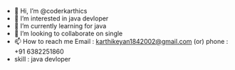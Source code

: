 - 👋 Hi, I’m @coderkarthics
- 👀 I’m interested in java devloper
- 🌱 I’m currently learning for java
- 💞️ I’m looking to collaborate on  single
- 📫 How to reach me  Email : karthikeyan1842002@gmail.com (or) phone : +91 6382251860
- skill : java devloper
<!---
coderkarthics/coderkarthics is a ✨ special ✨ repository because its `README.md` (this file) appears on your GitHub profile.
You can click the Preview link to take a look at your changes.
--->
